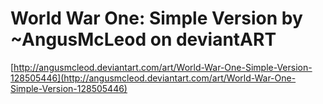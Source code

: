 <!--
id: 182078353
link: http://tumblr.atmos.org/post/182078353/world-war-one-simple-version-by-angusmcleod-on
slug: world-war-one-simple-version-by-angusmcleod-on
date: Mon Sep 07 2009 09:50:04 GMT-0700 (PDT)
publish: 2009-09-07
tags: 
title: World War One: Simple Version by ~AngusMcLeod on deviantART
-->


World War One: Simple Version by ~AngusMcLeod on deviantART
===========================================================

[http://angusmcleod.deviantart.com/art/World-War-One-Simple-Version-128505446](http://angusmcleod.deviantart.com/art/World-War-One-Simple-Version-128505446)

